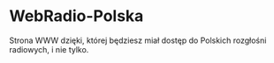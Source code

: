 # WebRadio-Polska
Strona WWW dzięki, której będziesz miał dostęp do Polskich rozgłośni radiowych, i nie tylko.
